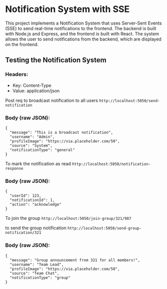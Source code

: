 # Notification System with SSE

This project implements a Notification System that uses Server-Sent Events (SSE) to send real-time notifications to the frontend. The backend is built with Node.js and Express, and the frontend is built with React. The system allows the user to send notifications from the backend, which are displayed on the frontend.

## Testing the Notification System

### Headers:

- Key: Content-Type
- Value: application/json

Post req to broadcast notification to all users `http://localhost:5050/send-notification`

### Body (raw JSON):

```
{
  "message": "This is a broadcast notification",
  "username": "Admin",
  "profileImage": "https://via.placeholder.com/50",
  "source": "System",
  "notificationType": "general"
}

```

To mark the notification as read `http://localhost:5050/notification-response`

### Body (raw JSON):

```
{
  "userId": 123,
  "notificationId": 1,
  "action": "acknowledge"
}
```

To join the group `http://localhost:5050/join-group/321/987`

to send the group notification `http://localhost:5050/send-group-notification/321`

### Body (raw JSON):

```
{
  "message": "Group announcement from 321 for all members!",
  "username": "Team Lead",
  "profileImage": "https://via.placeholder.com/50",
  "source": "Team Chat",
  "notificationType": "group"
}

```
